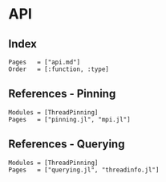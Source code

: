 # API

## Index

```@index
Pages   = ["api.md"]
Order   = [:function, :type]
```

## References - Pinning
```@autodocs
Modules = [ThreadPinning]
Pages   = ["pinning.jl", "mpi.jl"]
```

## References - Querying
```@autodocs
Modules = [ThreadPinning]
Pages   = ["querying.jl", "threadinfo.jl"]
```
